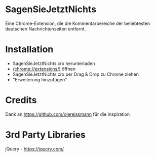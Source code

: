 # SagenSieJetztNichts
Eine Chrome-Extension, die die Kommentarbereiche der beliebtesten deutschen Nachrichtenseiten entfernt.

# Installation
- SagenSieJetztNichts.crx herunterladen 
- [(chrome://extensions/)](chrome://extensions/) öffnen
- SagenSieJetztNichts.crx per Drag & Drop zu Chrome ziehen
- "Erweiterung hinzufügen"

# Credits
Dank an https://github.com/olereissmann für die Inspiration

# 3rd Party Libraries
jQuery - https://jquery.com/